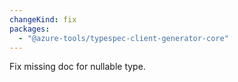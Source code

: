 ```yaml
---
changeKind: fix
packages:
  - "@azure-tools/typespec-client-generator-core"
---
```


Fix missing doc for nullable type.
